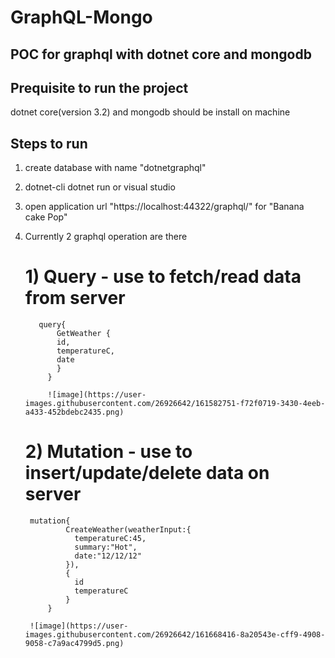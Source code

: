 # GraphQL-Mongo
## POC for graphql with dotnet core and mongodb

## Prequisite to run the project
dotnet core(version 3.2) and mongodb should be install on machine

## Steps to run 
1) create database with name "dotnetgraphql"
2) dotnet-cli dotnet run 
   or 
  visual studio 
3) open application url "https://localhost:44322/graphql/" for "Banana cake Pop" 
4) Currently 2 graphql operation are there 
      # 1) Query - use to fetch/read data from server
          query{
              GetWeather {
              id,
              temperatureC,
              date
              }
            }
            
            ![image](https://user-images.githubusercontent.com/26926642/161582751-f72f0719-3430-4eeb-a433-452bdebc2435.png)

      # 2) Mutation - use to insert/update/delete data on server
        
        mutation{
                CreateWeather(weatherInput:{
                  temperatureC:45,
                  summary:"Hot",
                  date:"12/12/12"
                }),
                {
                  id
                  temperatureC
                }
            }
        
        ![image](https://user-images.githubusercontent.com/26926642/161668416-8a20543e-cff9-4908-9058-c7a9ac4799d5.png)

 
